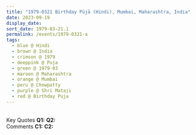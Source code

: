 ```yaml
---
title: "1979-0321 Birthday Pūjā (Hindi), Mumbai, Maharashtra, India"
date: 2023-09-19
display_date: 
sort_date: 1979-03-21.1
permalink: /events/1979-0321-a
tags:
  - blue @ Hindi
  - brown @ India
  - crimson @ 1979
  - deeppink @ Puja
  - green @ 1979-03
  - maroon @ Maharashtra
  - orange @ Mumbai
  - peru @ Chowpatty  
  - purple @ Shri Mataji 
  - red @ Birthday Puja
---
```


<br>

<wave-list>
  <list-title color="DarkSeaGreen" width="55">Key Quotes</list-title>
  <list-item color="BlanchedAlmond" width="280"><b>Q1:</b> <i></i></list-item>
  <list-item color="Lavender" width="280"><b>Q2:</b> <i></i></list-item>
</wave-list>

<br>

<wave-list>
  <list-title color="DarkSeaGreen" width="55">Comments</list-title>
  <list-item color="BlanchedAlmond" width="280"><b>C1:</b> <i></i></list-item>
  <list-item color="Lavender" width="280"><b>C2:</b> <i></i></list-item>
</wave-list>